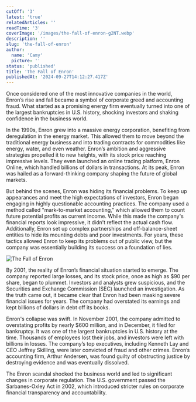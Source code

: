```yaml
---
cutOff: '3'
latest: 'true'
relatedArticles: ''
readTime: '3'
coverImage: '/images/the-fall-of-enron-g2NT.webp'
description: ''
slug: 'the-fall-of-enron'
author:
  name: 'Camy'
  picture: ''
status: 'published'
title: 'The Fall of Enron'
publishedAt: '2024-09-27T14:12:27.417Z'
---
```


Once considered one of the most innovative companies in the world, Enron’s rise and fall became a symbol of corporate greed and accounting fraud. What started as a promising energy firm eventually turned into one of the largest bankruptcies in U.S. history, shocking investors and shaking confidence in the business world.

In the 1990s, Enron grew into a massive energy corporation, benefiting from deregulation in the energy market. This allowed them to move beyond the traditional energy business and into trading contracts for commodities like energy, water, and even weather. Enron’s ambition and aggressive strategies propelled it to new heights, with its stock price reaching impressive levels. They even launched an online trading platform, Enron Online, which handled billions of dollars in transactions. At its peak, Enron was hailed as a forward-thinking company shaping the future of global markets.

But behind the scenes, Enron was hiding its financial problems. To keep up appearances and meet the high expectations of investors, Enron began engaging in highly questionable accounting practices. The company used a method called "mark-to-market accounting," which allowed them to count future potential profits as current income. While this made the company's financial reports look impressive, it didn’t reflect the actual cash flow. Additionally, Enron set up complex partnerships and off-balance-sheet entities to hide its mounting debts and poor investments. For years, these tactics allowed Enron to keep its problems out of public view, but the company was essentially building its success on a foundation of lies.

![The Fall of Enron](/images/the-fall-of-enron-IzMD.webp)

By 2001, the reality of Enron’s financial situation started to emerge. The company reported large losses, and its stock price, once as high as $90 per share, began to plummet. Investors and analysts grew suspicious, and the Securities and Exchange Commission (SEC) launched an investigation. As the truth came out, it became clear that Enron had been masking severe financial issues for years. The company had overstated its earnings and kept billions of dollars in debt off its books.

Enron's collapse was swift. In November 2001, the company admitted to overstating profits by nearly $600 million, and in December, it filed for bankruptcy. It was one of the largest bankruptcies in U.S. history at the time. Thousands of employees lost their jobs, and investors were left with billions in losses. The company’s top executives, including Kenneth Lay and CEO Jeffrey Skilling, were later convicted of fraud and other crimes. Enron’s accounting firm, Arthur Andersen, was found guilty of obstructing justice by destroying evidence and was eventually dissolved.

The Enron scandal shocked the business world and led to significant changes in corporate regulation. The U.S. government passed the Sarbanes-Oxley Act in 2002, which introduced stricter rules on corporate financial transparency and accountability.
